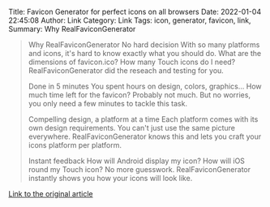 Title: Favicon Generator for perfect icons on all browsers
Date: 2022-01-04 22:45:08
Author: Link
Category: Link
Tags: icon, generator, favicon, link, 
Summary: Why RealFaviconGenerator

> Why RealFaviconGenerator
> No hard decision
> With so many platforms and icons, it's hard to know exactly what you should do. What are the dimensions of favicon.ico? How many Touch icons do I need? RealFaviconGenerator did the reseach and testing for you.
> 
> Done in 5 minutes
> You spent hours on design, colors, graphics... How much time left for the favicon? Probably not much. But no worries, you only need a few minutes to tackle this task.
> 
> Compelling design, a platform at a time
> Each platform comes with its own design requirements. You can't just use the same picture everywhere. RealFaviconGenerator knows this and lets you craft your icons platform per platform.
> 
> Instant feedback
> How will Android display my icon? How will iOS round my Touch icon? No more guesswork. RealFaviconGenerator instantly shows you how your icons will look like.

[Link to the original article](https://realfavicongenerator.net/#.YdTKPC-B1pR)

